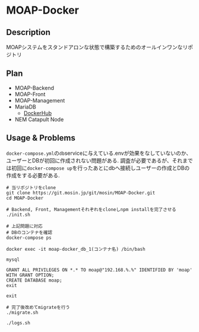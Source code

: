 # MOAP-Docker
## Description
MOAPシステムをスタンドアロンな状態で構築するためのオールインワンなリポジトリ

## Plan
- MOAP-Backend
- MOAP-Front
- MOAP-Management
- MariaDB
    - [DockerHub](https://hub.docker.com/_/mariadb)
- NEM Catapult Node
## Usage & Problems

`docker-compose.yml`の`db`serviceに与えている.envが効果をなしていないのか、ユーザーとDBが初回に作成されない問題がある.
調査が必要であるが、それまでは初回に`docker-compose up`を行ったあとにdbへ接続しユーザーの作成とDBの作成をする必要がある.

```
# 当リポジトリをclone
git clone https://git.mosin.jp/git/mosin/MOAP-Docker.git
cd MOAP-Docker

# Backend, Front, Managementそれぞれをcloneしnpm installを完了させる
./init.sh

# 上記問題に対応
# DBのコンテナを確認
docker-compose ps

docker exec -it moap-docker_db_1(コンテナ名) /bin/bash

mysql

GRANT ALL PRIVILEGES ON *.* TO moap@"192.168.%.%" IDENTIFIED BY 'moap' WITH GRANT OPTION;
CREATE DATABASE moap;
exit

exit

# 完了後改めてmigrateを行う
./migrate.sh

./logs.sh

```

